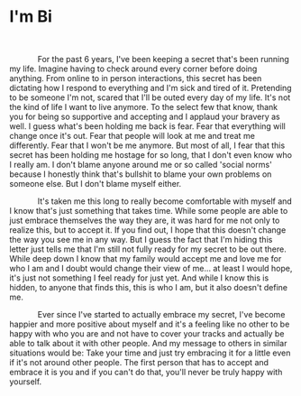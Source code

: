 <h1>I'm Bi</h1>
  </br>
	<p style="text-indent: 50px;">
	For the past 6 years, I've been keeping a secret that's been running my life. Imagine having
	to check around every corner before doing anything. From online to in person interactions, this secret has been
	dictating how I respond to everything and I'm sick and tired of it. Pretending to be someone I'm not, scared that
	I'll be outed every day of my life. It's not the kind of life I want to live anymore. To the select few that know,
	thank you for being so supportive and accepting and I applaud your bravery as well. I guess what's been holding me
	back is fear. Fear that everything will change once it's out. Fear that people will look at me and treat me
	differently. Fear that I won't be me anymore. But most of all, I fear that this secret has been holding me hostage
	for so long, that I don't even know who I really am. I don't blame anyone around me or so called 'social norms'
	because I honestly think that's bullshit to blame your own problems on someone else.  But I don't blame myself
	either.</p>
	<p style="text-indent: 50px;">It's taken me this long to really become comfortable with myself and I know that's just something that takes
	time. While some people are able to just embrace themselves the way they are, it was hard for me not only to realize
	this, but to accept it. If you find out, I hope that this doesn't change the way you see me in any way. But I guess
	the fact that I'm hiding this letter just tells me that I'm still not fully ready for my secret to be out there.
	While deep down I know that my family would accept me and love me for who I am and I doubt would change their view of
	me... at least I would hope, it's just not something I feel ready for just yet. And while I know this is hidden, to
	anyone that finds this, this is who I am, but it also doesn't define me.</p>
	<p style="text-indent: 50px;">Ever since I've started to actually embrace my secret, I've become happier and more positive about myself and
	it's a feeling like no other to be happy with who you are and not have to cover your tracks and actually be able to
	talk about it with other people. And my message to others in similar situations would be: Take your time and just try
	embracing it for a little even if it's not around other people. The first person that has to accept and embrace it
	is you and if you can't do that, you'll never be truly happy with yourself.
	</p>
